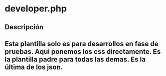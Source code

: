 # developer.php

## Descripción

Esta plantilla solo es para desarrollos en fase de pruebas. Aqui ponemos los css directamente.
Es la plantilla padre para todas las demas.
Es la última de los json.
---
